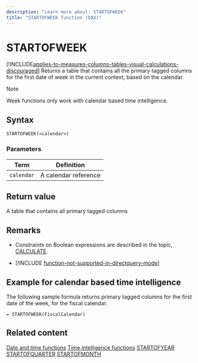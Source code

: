 ```yaml
---
description: "Learn more about: STARTOFWEEK"
title: "STARTOFWEEK function (DAX)"
---
```

# STARTOFWEEK

[!INCLUDE[applies-to-measures-columns-tables-visual-calculations-discouraged](includes/applies-to-measures-columns-tables-visual-calculations-discouraged.md)]
Returns a table that contains all the primary tagged columns for the first date of week in the current context, based on the calendar.

> [!NOTE]
> Week functions only work with calendar based time intelligence. 

## Syntax

```
STARTOFWEEK(<calendar>)
```

### Parameters

|Term|Definition|
|--------|--------------|
|`calendar`|A calendar reference|

## Return value

A table that contains all primary tagged columns

## Remarks

- Constraints on Boolean expressions are described in the topic, [CALCULATE](calculate-function-dax.md).

- [!INCLUDE [function-not-supported-in-directquery-mode](includes/function-not-supported-in-directquery-mode.md)]


## Example for calendar based time intelligence

The following sample formula returns primary tagged columns for the first date of the week, for the fiscal calendar.

```dax
= STARTOFWEEK(FiscalCalendar)
```

## Related content

[Date and time functions](date-and-time-functions-dax.md)
[Time intelligence functions](time-intelligence-functions-dax.md)
[STARTOFYEAR](startofyear-function-dax.md)
[STARTOFQUARTER](startofquarter-function-dax.md)
[STARTOFMONTH](startofmonth-function-dax.md)

